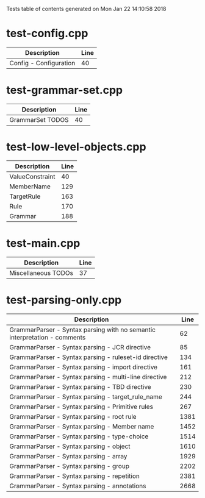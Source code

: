 Tests table of contents generated on Mon Jan 22 14:10:58 2018

# test-config.cpp
| Description | Line |
|-------------|------|
| Config - Configuration | 40 |

# test-grammar-set.cpp
| Description | Line |
|-------------|------|
| GrammarSet TODOS | 40 |

# test-low-level-objects.cpp
| Description | Line |
|-------------|------|
| ValueConstraint | 40 |
| MemberName | 129 |
| TargetRule | 163 |
| Rule | 170 |
| Grammar | 188 |

# test-main.cpp
| Description | Line |
|-------------|------|
| Miscellaneous TODOs | 37 |

# test-parsing-only.cpp
| Description | Line |
|-------------|------|
| GrammarParser - Syntax parsing with no semantic interpretation - comments | 62 |
| GrammarParser - Syntax parsing - JCR directive | 85 |
| GrammarParser - Syntax parsing - ruleset-id directive | 134 |
| GrammarParser - Syntax parsing - import directive | 161 |
| GrammarParser - Syntax parsing - multi-line directive | 212 |
| GrammarParser - Syntax parsing - TBD directive | 230 |
| GrammarParser - Syntax parsing - target_rule_name | 244 |
| GrammarParser - Syntax parsing - Primitive rules | 267 |
| GrammarParser - Syntax parsing - root rule | 1381 |
| GrammarParser - Syntax parsing - Member name | 1452 |
| GrammarParser - Syntax parsing - type-choice | 1514 |
| GrammarParser - Syntax parsing - object | 1610 |
| GrammarParser - Syntax parsing - array | 1929 |
| GrammarParser - Syntax parsing - group | 2202 |
| GrammarParser - Syntax parsing - repetition | 2381 |
| GrammarParser - Syntax parsing - annotations | 2668 |
